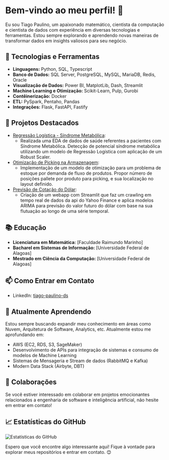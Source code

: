 # Bem-vindo ao meu perfil! 👋

Eu sou Tiago Paulino, um apaixonado matemático, cientista da computação e cientista de dados com experiência em diversas tecnologias e ferramentas. Estou sempre explorando e aprendendo novas maneiras de transformar dados em insights valiosos para seu negócio.

## 🔧 Tecnologias e Ferramentas

- **Linguagens:** Python, SQL, Typescript
- **Banco de Dados:** SQL Server, PostgreSQL, MySQL, MariaDB, Redis, Oracle
- **Visualização de Dados:** Power BI, MatplotLib, Dash, Streamlit
- **Machine Learning e Otimização:** Scikit-Learn, Pulp, Gurobi
- **Contêinerização:** Docker
- **ETL:** PySpark, Pentaho, Pandas
- **Integrações:** Flask, FastAPI, Fastify

## 🚀 Projetos Destacados

- [Regressão Logística - Síndrome Metabólica](https://github.com/tiagopaulino1989/MetabolicSindrome):
  - Realizada uma EDA de dados de saúde referentes a pacientes com Síndrome Metabólica. Detecção de potencial síndrome metabólica utilizando um modelo de Regressão Logística com aplicação de um Robust Scaler.  
- [Otimização de Picking na Armazenagem](https://github.com/tiagopaulino1989/SlotingPicking):
  - Implementação de um modelo de otimização para um problema de estoque por demanda de fluxo de produtos. Propor número de posições pallete por produto para picking, e sua localização no layout definido.
- [Previsão de Cotação do Dólar](https://github.com/tiagopaulino1989/ForecastUSD):
  - Criação de um webapp com Streamlit que faz um crawling em tempo real de dados da api do Yahoo Finance e aplica modelos ARIMA para previsão do valor futuro do dólar com base na sua flutuação ao longo de uma série temporal.

## 📚 Educação

- **Licenciatura em Matemática:** [Faculdade Raimundo Marinho]
- **Bacharel em Sistemas de Informação:** [Universidade Federal de Alagoas]
- **Mestrado em Ciência da Computação:** [Universidade Federal de Alagoas]

## 📫 Como Entrar em Contato

- LinkedIn: [tiago-paulino-ds](https://www.linkedin.com/in/tiago-paulino-ds/)

## 🌱 Atualmente Aprendendo

Estou sempre buscando expandir meu conhecimento em áreas como Nuvem, Arquitetura de Software, Analytics, etc. Atualmente estou me aprofundando em:
  - AWS (EC2, RDS, S3, SageMaker)
  - Desenvolvimento de APIs para integração de sistemas e consumo de modelos de Machine Learning
  - Sistemas de Mensageria e Stream de dados (RabbitMQ e Kafka)
  - Modern Data Stack (Airbyte, DBT)

## 🤝 Colaborações

Se você estiver interessado em colaborar em projetos emocionantes relacionados a engenharia de software e inteligência artificial, não hesite em entrar em contato!

## 📈 Estatísticas do GitHub

![Estatísticas do GitHub](https://github-readme-stats.vercel.app/api?username=tiagopaulino1989&show_icons=true&theme=dark)

Espero que você encontre algo interessante aqui! Fique à vontade para explorar meus repositórios e entrar em contato. 😊
